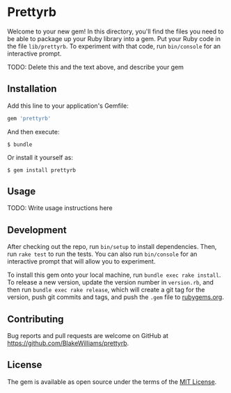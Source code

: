 # Prettyrb

Welcome to your new gem! In this directory, you'll find the files you need to be able to package up your Ruby library into a gem. Put your Ruby code in the file `lib/prettyrb`. To experiment with that code, run `bin/console` for an interactive prompt.

TODO: Delete this and the text above, and describe your gem

## Installation

Add this line to your application's Gemfile:

```ruby
gem 'prettyrb'
```

And then execute:

    $ bundle

Or install it yourself as:

    $ gem install prettyrb

## Usage

TODO: Write usage instructions here

## Development

After checking out the repo, run `bin/setup` to install dependencies. Then, run `rake test` to run the tests. You can also run `bin/console` for an interactive prompt that will allow you to experiment.

To install this gem onto your local machine, run `bundle exec rake install`. To release a new version, update the version number in `version.rb`, and then run `bundle exec rake release`, which will create a git tag for the version, push git commits and tags, and push the `.gem` file to [rubygems.org](https://rubygems.org).

## Contributing

Bug reports and pull requests are welcome on GitHub at https://github.com/BlakeWilliams/prettyrb.

## License

The gem is available as open source under the terms of the [MIT License](https://opensource.org/licenses/MIT).
